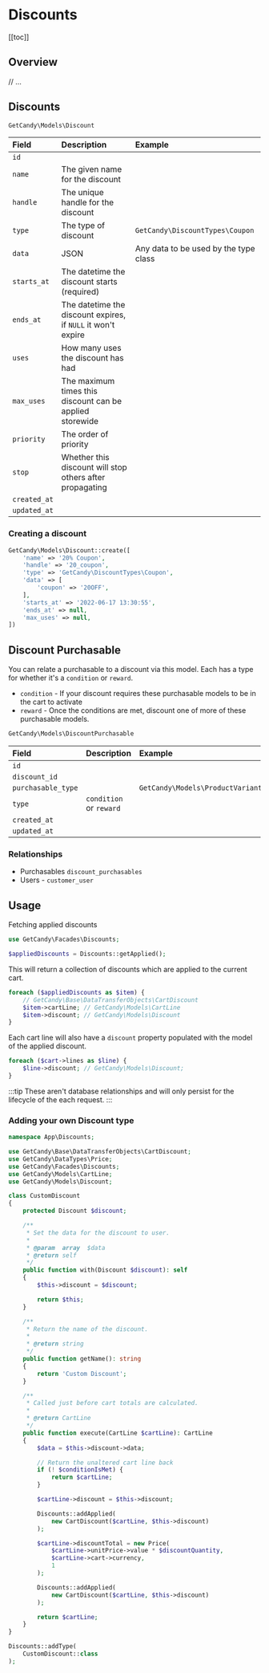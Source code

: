 # Discounts

[[toc]]

## Overview

// ...

## Discounts

```php
GetCandy\Models\Discount
```

|Field|Description|Example|
|:-|:-|:-|
|`id`|||
|`name`|The given name for the discount||
|`handle`|The unique handle for the discount||
|`type`|The type of discount|`GetCandy\DiscountTypes\Coupon`|
|`data`|JSON|Any data to be used by the type class
|`starts_at`|The datetime the discount starts (required)|
|`ends_at`|The datetime the discount expires, if `NULL` it won't expire|
|`uses`|How many uses the discount has had|
|`max_uses`|The maximum times this discount can be applied storewide|
|`priority`|The order of priority|
|`stop`|Whether this discount will stop others after propagating|
|`created_at`|||
|`updated_at`|||

### Creating a discount

```php
GetCandy\Models\Discount::create([
    'name' => '20% Coupon',
    'handle' => '20_coupon',
    'type' => 'GetCandy\DiscountTypes\Coupon',
    'data' => [
        'coupon' => '20OFF',
    ],
    'starts_at' => '2022-06-17 13:30:55',
    'ends_at' => null,
    'max_uses' => null,
])
```

## Discount Purchasable

You can relate a purchasable to a discount via this model. Each has a type for whether it's a `condition` or `reward`.

- `condition` - If your discount requires these purchasable models to be in the cart to activate
- `reward` - Once the conditions are met, discount one of more of these purchasable models.

```php
GetCandy\Models\DiscountPurchasable
```

|Field|Description|Example|
|:-|:-|:-|
|`id`|||
|`discount_id`|||
|`purchasable_type`||`GetCandy\Models\ProductVariant`
|`type`|`condition` or `reward`|
|`created_at`|||
|`updated_at`|||

### Relationships

- Purchasables `discount_purchasables`
- Users - `customer_user`


## Usage

Fetching applied discounts

```php
use GetCandy\Facades\Discounts;

$appliedDiscounts = Discounts::getApplied();
```

This will return a collection of discounts which are applied to the current cart.

```php
foreach ($appliedDiscounts as $item) {
    // GetCandy\Base\DataTransferObjects\CartDiscount
    $item->cartLine; // GetCandy\Models\CartLine
    $item->discount; // GetCandy\Models\Discount
}
```

Each cart line will also have a `discount` property populated with the model of the applied discount.

```php
foreach ($cart->lines as $line) {
    $line->discount; // GetCandy\Models\Discount;
}
```

:::tip
These aren't database relationships and will only persist for the lifecycle of the each request.
:::


### Adding your own Discount type


```php
namespace App\Discounts;

use GetCandy\Base\DataTransferObjects\CartDiscount;
use GetCandy\DataTypes\Price;
use GetCandy\Facades\Discounts;
use GetCandy\Models\CartLine;
use GetCandy\Models\Discount;

class CustomDiscount
{
    protected Discount $discount;

    /**
     * Set the data for the discount to user.
     *
     * @param  array  $data
     * @return self
     */
    public function with(Discount $discount): self
    {
        $this->discount = $discount;

        return $this;
    }

    /**
     * Return the name of the discount.
     *
     * @return string
     */
    public function getName(): string
    {
        return 'Custom Discount';
    }

    /**
     * Called just before cart totals are calculated.
     *
     * @return CartLine
     */
    public function execute(CartLine $cartLine): CartLine
    {
        $data = $this->discount->data;

        // Return the unaltered cart line back
        if (! $conditionIsMet) {
            return $cartLine;
        }

        $cartLine->discount = $this->discount;

        Discounts::addApplied(
            new CartDiscount($cartLine, $this->discount)
        );

        $cartLine->discountTotal = new Price(
            $cartLine->unitPrice->value * $discountQuantity,
            $cartLine->cart->currency,
            1
        );

        Discounts::addApplied(
            new CartDiscount($cartLine, $this->discount)
        );

        return $cartLine;
    }
}

```

```php
Discounts::addType(
    CustomDiscount::class
);
```


